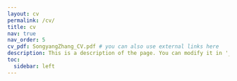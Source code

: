 ```yaml
---
layout: cv
permalink: /cv/
title: cv
nav: true
nav_order: 5
cv_pdf: SongyangZhang_CV.pdf # you can also use external links here
description: This is a description of the page. You can modify it in '_pages/cv.md'. You can also change or remove the top pdf download button.
toc:
  sidebar: left
---
```

